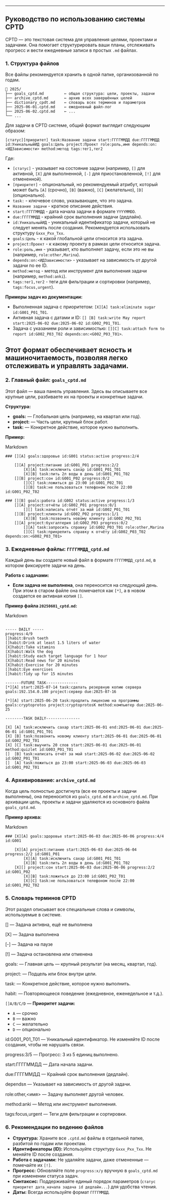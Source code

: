 
---

## Руководство по использованию системы CPTD

CPTD — это текстовая система для управления целями, проектами и задачами. Она помогает структурировать ваши планы, отслеживать прогресс и вести ежедневные записи в простых `.md` файлах.

### 1. Структура файлов

Все файлы рекомендуется хранить в одной папке, организованной по годам.

```
📁 2025/
├── goals_cptd.md         ← общая структура: цели, проекты, задачи
├── archive_cptd.md       ← архив всех завершённых целей
├── dictionary_cpdt.md    ← словарь всех терминов и параметров
├── 2025-06-01.cptd.md    ← ежедневный файл-лог
├── 2025-06-02.cptd.md    ← ...
└── ...
```

Для задачи в CPTD системе, общий формат выглядит следующим образом:

```
[статус][приоритет] task:Название задачи start:ГГГГММДД due:ГГГГММДД id:УникальныйИД goals:Цель project:Проект role:роль,имя depends:on:<ИДЗависимости> method:метод tags:тег1,тег2
```
Где:
* `[статус]` - указывает на состояние задачи (например, `[]` для активной, `[X]` для выполненной, `[-]` для приостановленной, `[!]` для отмененной).
* `[приоритет]` - опциональный, но рекомендуемый атрибут, который может быть `[A]` (срочно), `[B]` (важно), `[C]` (желательно), `[D]` (опционально).
* `task:` - ключевое слово, указывающее, что это задача.
* `Название задачи` - краткое описание действия.
* `start:ГГГГММДД` - дата начала задачи в формате `YYYYMMDD`.
* `due:ГГГГММДД` - крайний срок выполнения задачи (дедлайн).
* `id:УникальныйИД` - уникальный идентификатор задачи, который не следует менять после создания. Рекомендуется использовать структуру `Gxxx_Pxx_Txx`.
* `goals:Цель` - к какой глобальной цели относится эта задача.
* `project:Проект` - к какому проекту в рамках цели относится задача.
* `role:роль,имя` - указывает, кто выполняет задачу, если это не вы (например, `role:other,Marina`).
* `depends:on:<ИДЗависимости>` - указывает на зависимость от другой задачи по ее ID.
* `method:метод` - метод или инструмент для выполнения задачи (например, `method:anki`).
* `tags:тег1,тег2` - теги для фильтрации и сортировки (например, `tags:focus,urgent`).

**Примеры задач из документации:**

* Выполненная задача с приоритетом: `[X][A] task:eliminate sugar id:G001_P01_T01`.
* Активная задача с датами и ID: `[] [B] task:write May report start:2025-06-02 due:2025-06-02 id:G002_P01_T01`.
* Задача с указанием роли и зависимостью: `[][C] task:attach form to report id:G002_P03_T02 depends:on:<G002_P03_T01>`.

Этот формат обеспечивает ясность и машиночитаемость, позволяя легко отслеживать и управлять задачами.
---

### 2. Главный файл: `goals_cptd.md`

Этот файл — ваша панель управления. Здесь вы описываете все крупные цели, разбиваете их на проекты и конкретные задачи.

**Структура:**

- **goals:** — Глобальная цель (например, на квартал или год).
- **project:** — Часть цели, крупный блок работ.
- **task:** — Конкретное действие, которое нужно выполнить.

**Пример:**

Markdown

```
### [][A] goals:здоровье id:G001 status:active progress:2/4

    [][A] project:питание id:G001_P01 progress:2/2
        [X][A] task:исключить сахар id:G001_P01_T01
        [X][B] task:пить 2л воды в день id:G001_P01_T02
    [][B] project:сон id:G001_P02 progress:0/2
        [][C] task:ложиться до 23:00 id:G001_P02_T01
        [][B] task:не пользоваться телефоном после 22:00 id:G001_P02_T02

### [][B] goals:работа id:G002 status:active progress:1/3
    [][A] project:отчёты id:G002_P01 progress:0/1
        [][] task:написать отчёт за май id:G002_P01_T01
    [][B] project:клиенты id:G002_P02 progress:1/1
        [X][B] task:позвонить новому клиенту id:G002_P02_T01
    [][A] project:бухгалтерия id:G002_P03 progress:0/2
        [][A] task:запросить справку id:G002_P03_T01 role:other,Marina
        [][C] task:прикрепить справку к отчёту id:G002_P03_T02 depends:on:<G002_P03_T01>
```

### 3. Ежедневные файлы: `ГГГГММДД_cptd.md`

Каждый день вы создаете новый файл в формате `ГГГГММДД_cptd.md`, в котором фиксируете задачи на день.

**Работа с задачами:**

- **Если задача не выполнена**, она переносится на следующий день. При этом в старом файле она помечается как `[*]`, а в новом создается ее активная копия `[]`.

**Пример файла `20250601_cptd.md`:**

Markdown


```

----- DAILY -----
progress:4/9
[]habit:Brush teeth
[]habit:Drink at least 1.5 liters of water
[X]habit:Take vitamins
[X]habit:Walk the dog
[]habit:Study each target language for 1 hour
[X]habit:Read news for 20 minutes
[X]habit:Exercise for 20 minutes
[]habit:Eye exercises
[]habit:Tidy up for 15 minutes

-------FUTURE TASK--------------
[*][A] start:2025-07-14 task:сделать резервную копию сервера goals:192.154.0.100 project:сервер due:2025-07-16

[*][A] start:2025-06-20 task:продлить лицензию на программы goals:cryptoprotos project:cryptoprotosK method:компьютер due:2025-06-25

--------TASK DAILY---------------

[X] [A] task:исключить сахар start:2025-06-01 end:2025-06-01 due:2025-06-01 id:G001_P01_T01
[X] [B] task:позвонить новому клиенту start:2025-06-01 due:2025-06-01 id:G002_P02_T01
[X] [C] task:выучить 20 слов start:2025-06-01 due:2025-06-01 method:quizlet id:G003_P01_T01
[]  [B] task:написать отчёт за май start:2025-06-02 due:2025-06-02 id:G002_P01_T01
[]  [A] task:ложиться до 23:00 start:2025-06-03 due:2025-06-03 id:G001_P02_T01
```

### 4. Архивирование: `archive_cptd.md`

Когда цель полностью достигнута (все ее проекты и задачи выполнены), она переносится из `goals_cptd.md` в `archive_cptd.md`. При архивации цель, проекты и задачи удаляются из основного файла `goals_cptd.md`.

**Пример архива:**

Markdown

```
### [X][A] goals:здоровье start:2025-06-03 due:2025-06-06 progress:4/4 id:G001

    [X][A] project:питание start:2025-06-03 due:2025-06-04 progress:2/2 id:G001_P01
        [X][A] task:исключить сахар id:G001_P01_T01
        [X][B] task:пить 2л воды в день id:G001_P01_T02
    [X][] project:сон start:2025-06-03 due:2025-06-06 progress:2/2 id:G001_P02
        [X][B] task:ложиться до 23:00 id:G001_P02_T01
        [X][C] task:не пользоваться телефоном после 22:00 id:G001_P02_T02
```

### 5. Словарь терминов CPTD

Этот раздел описывает все специальные слова и символы, используемые в системе.

[] — Задача активна, ещё не выполнена

[X] — Задача выполнена

[-] — Задача на паузе

[!] — Задача остановлена или отменена

goals: — Главная цель — крупный результат (на месяц, квартал, год).

project: — Подцель или блок внутри цели.

task: — Конкретное действие, которое нужно выполнить.

habit: — Повторяющееся поведение (ежедневное, еженедельное и т.д.).

`[]A/B/C/D` — **Приоритет задачи:**

- `A` — срочно
- `B` — важно
- `C` — желательно
- `D` — опционально

id:G001_P01_T01 — Уникальный идентификатор. Не изменяйте ID после создания, чтобы не нарушать связи.

progress:3/5 — Прогресс: 3 из 5 единиц выполнено.

start:ГГГГММДД — Дата начала задачи.

due:ГГГГММДД — Крайний срок выполнения (дедлайн).

depends:on:<id> — Указывает на зависимость от другой задачи.

role:other,<имя> — Задачу выполняет другой человек.

method:anki — Метод или инструмент выполнения.

tags:focus,urgent — Теги для фильтрации и сортировки.

### 6. Рекомендации по ведению файлов

- **Структура:** Храните все `.cptd.md` файлы в отдельной папке, разбитой по годам или проектам.
- **Идентификаторы (ID):** Используйте структуру `Gxxx_Pxx_Txx`. Не меняйте ID после создания.
- **Работа с задачами:** Не удаляйте задачи, даже отмененные — помечайте их `[!]`.
- **Прогресс:** Обновляйте поле `progress:x/y` вручную в `goals_cptd.md` при изменении статуса задач.
- **Синтаксис:** Поддерживайте единый порядок параметров (`статус приоритет дата_начала задача id дедлайн...`) для удобства чтения.
- **Даты:** Всегда используйте формат `ГГГГММДД`.

